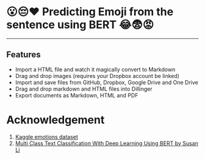 # 😮😔❤️ Predicting Emoji from the sentence using BERT 😂😨😡 
---
## Features

- Import a HTML file and watch it magically convert to Markdown
- Drag and drop images (requires your Dropbox account be linked)
- Import and save files from GitHub, Dropbox, Google Drive and One Drive
- Drag and drop markdown and HTML files into Dillinger
- Export documents as Markdown, HTML and PDF
# Acknowledgement

1. [Kaggle emotions dataset](https://www.kaggle.com/praveengovi/emotions-dataset-for-nlp/code) <br>
2. [Multi Class Text Classification With Deep Learning Using BERT by Susan Li](https://towardsdatascience.com/multi-class-text-classification-with-deep-learning-using-bert-b59ca2f5c613)
